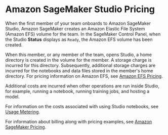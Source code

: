 # Amazon SageMaker Studio Pricing<a name="studio-pricing"></a>

When the first member of your team onboards to Amazon SageMaker Studio, Amazon SageMaker creates an Amazon Elastic File System \(Amazon EFS\) volume for the team\. In the SageMaker Control Panel, when the Studio **Status** displays as `Ready`, the Amazon EFS volume has been created\.

When this member, or any member of the team, opens Studio, a home directory is created in the volume for the member\. A storage charge is incurred for this directory\. Subsequently, additional storage charges are incurred for the notebooks and data files stored in the member's home directory\. For pricing information on Amazon EFS, see [Amazon EFS Pricing](http://aws.amazon.com/efs/pricing/)\.

Additional costs are incurred when other operations are run inside Studio, for example, running a notebook, running training jobs, and hosting a model\.

For information on the costs associated with using Studio notebooks, see [Usage Metering](notebooks-usage-metering.md)\.

For information about billing along with pricing examples, see [Amazon SageMaker Pricing](http://aws.amazon.com/sagemaker/pricing/)\.